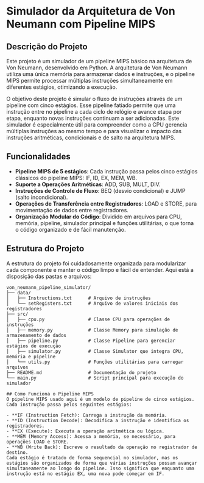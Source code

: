 # Simulador da Arquitetura de Von Neumann com Pipeline MIPS

## Descrição do Projeto
Este projeto é um simulador de um pipeline MIPS básico na arquitetura de Von Neumann, desenvolvido em Python. A arquitetura de Von Neumann utiliza uma única memória para armazenar dados e instruções, e o pipeline MIPS permite processar múltiplas instruções simultaneamente em diferentes estágios, otimizando a execução.

O objetivo deste projeto é simular o fluxo de instruções através de um pipeline com cinco estágios. Esse pipeline fatiado permite que uma instrução entre no pipeline a cada ciclo de relógio e avance etapa por etapa, enquanto novas instruções continuam a ser adicionadas. Este simulador é especialmente útil para compreender como a CPU gerencia múltiplas instruções ao mesmo tempo e para visualizar o impacto das instruções aritméticas, condicionais e de salto na arquitetura MIPS.

## Funcionalidades
- **Pipeline MIPS de 5 estágios**: Cada instrução passa pelos cinco estágios clássicos do pipeline MIPS: IF, ID, EX, MEM, WB.
- **Suporte a Operações Aritméticas**: ADD, SUB, MULT, DIV.
- **Instruções de Controle de Fluxo**: BEQ (desvio condicional) e JUMP (salto incondicional).
- **Operações de Transferência entre Registradores**: LOAD e STORE, para movimentação de dados entre registradores.
- **Organização Modular do Código**: Dividido em arquivos para CPU, memória, pipeline, simulador principal e funções utilitárias, o que torna o código organizado e de fácil manutenção.

## Estrutura do Projeto
A estrutura do projeto foi cuidadosamente organizada para modularizar cada componente e manter o código limpo e fácil de entender. Aqui está a disposição das pastas e arquivos:

```plaintext
von_neumann_pipeline_simulator/
├── data/
│   ├── Instructions.txt      # Arquivo de instruções
│   └── setRegisters.txt      # Arquivo de valores iniciais dos registradores
├── src/
│   ├── cpu.py                # Classe CPU para operações de instruções
│   ├── memory.py             # Classe Memory para simulação de armazenamento de dados
│   ├── pipeline.py           # Classe Pipeline para gerenciar estágios de execução
│   ├── simulator.py          # Classe Simulator que integra CPU, memória e pipeline
│   └── utils.py              # Funções utilitárias para carregar arquivos
├── README.md                 # Documentação do projeto
└── main.py                   # Script principal para execução do simulador

## Como Funciona o Pipeline MIPS
O pipeline MIPS usado aqui é um modelo de pipeline de cinco estágios. Cada instrução passa pelos seguintes estágios:

- **IF (Instruction Fetch): Carrega a instrução da memória.
- **ID (Instruction Decode): Decodifica a instrução e identifica os registradores.
- **EX (Execute): Executa a operação aritmética ou lógica.
- **MEM (Memory Access): Acessa a memória, se necessário, para operações LOAD e STORE.
- **WB (Write Back): Escreve o resultado da operação no registrador de destino.
Cada estágio é tratado de forma sequencial no simulador, mas os estágios são organizados de forma que várias instruções possam avançar simultaneamente ao longo do pipeline. Isso significa que enquanto uma instrução está no estágio EX, uma nova pode começar em IF.
